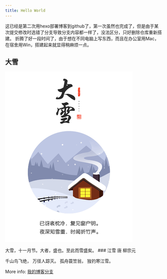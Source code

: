 ```yaml
---
title: Hello World
---
```

这已经是第二次用hexo部署博客到github了，第一次虽然也完成了，但是由于某次提交修改时选错了分支导致分支内容都一样了，没法区分，只好删除仓库重新搭建。
折腾了好一段时间了，由于想在不同电脑上写东西，而且在办公室用Mac，在宿舍用Win，搭建起来就显得稍麻烦一点。

<!-- more -->
<!-- 二级标题 -->
## 大雪 
<!--
![大雪](/images/blog/snow.jpg)
-->
<p><img src="/images/blog/snow.jpg" width="410" height="546"><p>
大雪，十一月节。大者，盛也。至此而雪盛矣。
 <!-- 三级标题 -->
### 江雪
唐 柳宗元

千山鸟飞绝，
万径人踪灭。
孤舟蓑笠翁，
独钓寒江雪。

<!--代码块-->
<!--
``` bash 
$ hexo
```
-->

<!--添加链接-->
More info: [我的博客分支](https://github.com/kissoflove/kissoflove.github.io)
